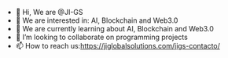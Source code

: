 - 👋 Hi, We are @JI-GS
- 👀 We are interested in: AI, Blockchain and Web3.0 
- 🌱 We are currently learning about AI, Blockchain and Web3.0 
- 💞️ I’m looking to collaborate on programming projects
- 📫 How to reach us:https://jiglobalsolutions.com/jigs-contacto/

<!---
JI-GS/JI-GS is a ✨ special ✨ repository because its `README.md` (this file) appears on your GitHub profile.
You can click the Preview link to take a look at your changes.
--->
